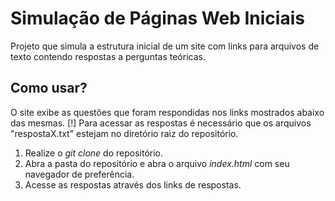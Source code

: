# Simulação de Páginas Web Iniciais
Projeto que simula a estrutura inicial de um site com links para arquivos de texto contendo respostas a perguntas teóricas.

## Como usar?
O site exibe as questões que foram respondidas nos links mostrados abaixo das mesmas.
[!] Para acessar as respostas é necessário que os arquivos "respostaX.txt" estejam no diretório raiz do repositório.

1. Realize o _git clone_ do repositório.
2. Abra a pasta do repositório e abra o arquivo _index.html_ com seu navegador de preferência.
3. Acesse as respostas através dos links de respostas.